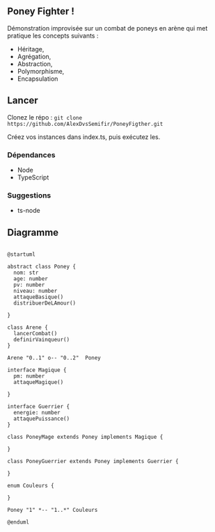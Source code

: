 ## Poney Fighter !

Démonstration improvisée sur un combat de poneys en arène qui met pratique les concepts suivants : 

- Héritage,
- Agrégation,
- Abstraction,
- Polymorphisme,
- Encapsulation

## Lancer


Clonez le répo : `git clone https://github.com/AlexDvsSemifir/PoneyFigther.git `

Créez vos instances dans index.ts, puis exécutez les.


### Dépendances


- Node
- TypeScript


### Suggestions


- ts-node


## Diagramme


```plantuml

@startuml

abstract class Poney {
  nom: str
  age: number
  pv: number
  niveau: number
  attaqueBasique()
  distribuerDeLAmour()

}

class Arene {
  lancerCombat()
  definirVainqueur()
}

Arene "0..1" o-- "0..2"  Poney

interface Magique {
  pm: number
  attaqueMagique()

}

interface Guerrier {
  energie: number
  attaquePuissance()
}

class PoneyMage extends Poney implements Magique {

}

class PoneyGuerrier extends Poney implements Guerrier {

}

enum Couleurs {

}

Poney "1" *-- "1..*" Couleurs

@enduml
```